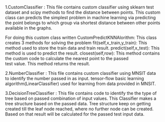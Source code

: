1.CustomClassifier : This file contains custom classifier using sklearn test dataset and scipy methods to find the distance between points. This custom class can predicts the simplest problem in machine learning via predicting the point belongs to which group via shortest distance between other points available in the graphs.

For doing this custom class written CustomPredictKNNAlorithm:
	This class creates 3 methods for solving the problem
	fit(self,x_train,y_train): This method used to store the train data and train result.
	predict(self,x_test): This method is used to predict the result.
	closest(self,row): This method contains the custom code to calculate the nearest point to the passed 	   
					   test value. This method returns the result.

2.NumberClassifier : This file contains custom classifier using MNSIT data to identify the number passed in as input. tensor-flow basic learning algorithm(LinearClassifier) used for learning from data provided in MNSIT.	

3.DecisionTreeClassifier : This file contains code to identify the the type of tree based on passed combination of input values. This Classifier makes a tree structure based on the passed data. Tree structure keep on getting created till the leaf node reached, where no further node can be created. Based on that result will be calculated for the passed test input data. 
